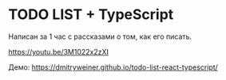 # TODO LIST + TypeScript
Написан за 1 час с рассказами о том, как его писать.

https://youtu.be/3M1022x2zXI

Демо: https://dmitryweiner.github.io/todo-list-react-typescript/
